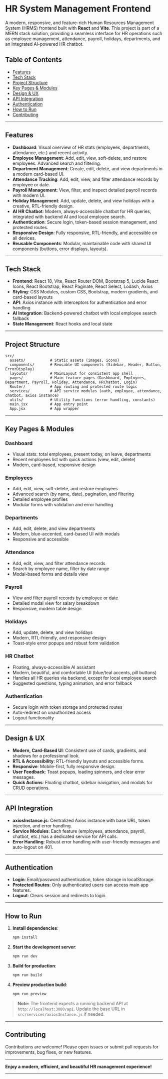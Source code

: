 # HR System Management Frontend

A modern, responsive, and feature-rich Human Resources Management System (HRMS) frontend built with **React** and **Vite**. This project is part of a MERN stack solution, providing a seamless interface for HR operations such as employee management, attendance, payroll, holidays, departments, and an integrated AI-powered HR chatbot.

## Table of Contents

- [Features](#features)
- [Tech Stack](#tech-stack)
- [Project Structure](#project-structure)
- [Key Pages & Modules](#key-pages--modules)
- [Design & UX](#design--ux)
- [API Integration](#api-integration)
- [Authentication](#authentication)
- [How to Run](#how-to-run)
- [Contributing](#contributing)

---

## Features

- **Dashboard**: Visual overview of HR stats (employees, departments, attendance, etc.) and recent activity.
- **Employee Management**: Add, edit, view, soft-delete, and restore employees. Advanced search and filtering.
- **Department Management**: Create, edit, delete, and view departments in a modern card-based UI.
- **Attendance Tracking**: Add, edit, view, and filter attendance records by employee or date.
- **Payroll Management**: View, filter, and inspect detailed payroll records with modern UI.
- **Holiday Management**: Add, update, delete, and view holidays with a creative, RTL-friendly design.
- **AI HR Chatbot**: Modern, always-accessible chatbot for HR queries, integrated with backend AI and local employee search.
- **Authentication**: Secure login, token-based session management, and protected routes.
- **Responsive Design**: Fully responsive, RTL-friendly, and accessible on all devices.
- **Reusable Components**: Modular, maintainable code with shared UI components (buttons, error displays, layouts).

---

## Tech Stack

- **Frontend**: React 18, Vite, React Router DOM, Bootstrap 5, Lucide React Icons, React Bootstrap, React Paginate, React Select, Lodash, Axios
- **Styling**: CSS Modules, custom CSS, Bootstrap, modern gradients, and card-based layouts
- **API**: Axios instance with interceptors for authentication and error handling
- **AI Integration**: Backend-powered chatbot with local employee search fallback
- **State Management**: React hooks and local state

---

## Project Structure

```
src/
  assets/           # Static assets (images, icons)
  components/       # Reusable UI components (Sidebar, Header, Button, ErrorDisplay)
  layouts/          # MainLayout for consistent app shell
  pages/            # Main feature pages (Dashboard, Employees, Department, Payroll, Holiday, Attendance, HRChatbot, Login)
  Router/           # App routing and protected route logic
  services/         # API service modules (auth, employee, attendance, chatbot, axios instance)
  utils/            # Utility functions (error handling, constants)
  main.jsx          # App entry point
  App.jsx           # App wrapper
```

---

## Key Pages & Modules

### Dashboard

- Visual stats: total employees, present today, on leave, departments
- Recent employees list with quick actions (view, edit, delete)
- Modern, card-based, responsive design

### Employees

- Add, edit, view, soft-delete, and restore employees
- Advanced search (by name, date), pagination, and filtering
- Detailed employee profiles
- Modular forms with validation and error handling

### Departments

- Add, edit, delete, and view departments
- Modern, blue-accented, card-based UI with modals
- Responsive and accessible

### Attendance

- Add, edit, view, and filter attendance records
- Search by employee name, filter by date range
- Modal-based forms and details view

### Payroll

- View and filter payroll records by employee or date
- Detailed modal view for salary breakdown
- Responsive, modern table design

### Holidays

- Add, update, delete, and view holidays
- Modern, RTL-friendly, and responsive design
- Toast-style error popups and robust form validation

### HR Chatbot

- Floating, always-accessible AI assistant
- Modern, beautiful, and comfortable UI (blue/teal accents, pill buttons)
- Handles all HR queries via backend, except for local employee search
- Suggested questions, typing animation, and error fallback

### Authentication

- Secure login with token storage and protected routes
- Auto-redirect on unauthorized access
- Logout functionality

---

## Design & UX

- **Modern, Card-Based UI**: Consistent use of cards, gradients, and shadows for a professional look.
- **RTL & Accessibility**: RTL-friendly layouts and accessible forms.
- **Responsive**: Mobile-first, fully responsive design.
- **User Feedback**: Toast popups, loading spinners, and clear error messages.
- **Quick Actions**: Floating chatbot, sidebar navigation, and modals for CRUD operations.

---

## API Integration

- **axiosInstance.js**: Centralized Axios instance with base URL, token injection, and error handling.
- **Service Modules**: Each feature (employees, attendance, payroll, chatbot, etc.) has a dedicated service for API calls.
- **Error Handling**: Robust error handling with user-friendly messages and auto-logout on 401.

---

## Authentication

- **Login**: Email/password authentication, token storage in localStorage.
- **Protected Routes**: Only authenticated users can access main app features.
- **Logout**: Clears session and redirects to login.

---

## How to Run

1. **Install dependencies**:
   ```bash
   npm install
   ```
2. **Start the development server**:
   ```bash
   npm run dev
   ```
3. **Build for production**:
   ```bash
   npm run build
   ```
4. **Preview production build**:
   ```bash
   npm run preview
   ```

> **Note:** The frontend expects a running backend API at `http://localhost:3000/api`. Update the base URL in `src/services/axiosInstance.js` if needed.

---

## Contributing

Contributions are welcome! Please open issues or submit pull requests for improvements, bug fixes, or new features.

---

**Enjoy a modern, efficient, and beautiful HR management experience!**

---
